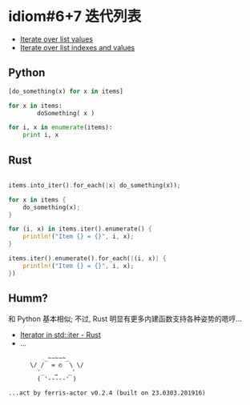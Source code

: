 # idiom#6+7 迭代列表

- [Iterate over list values](https://programming-idioms.org/idiom/6/iterate-over-list-values)
- [Iterate over list indexes and values](https://programming-idioms.org/idiom/7/iterate-over-list-indexes-and-values)

## Python

```python
[do_something(x) for x in items]

for x in items:
        doSomething( x )

for i, x in enumerate(items):
    print i, x

```


## Rust
```rust

items.into_iter().for_each(|x| do_something(x));

for x in items {
	do_something(x);
}

for (i, x) in items.iter().enumerate() {
    println!("Item {} = {}", i, x);
}

items.iter().enumerate().for_each(|(i, x)| {
    println!("Item {} = {}", i, x);
})

```



## Humm?

和 Python 基本相似;
不过, Rust 明显有更多内建函数支持各种姿势的嗯哼...


- [Iterator in std::iter - Rust](https://doc.rust-lang.org/std/iter/trait.Iterator.html#method.enumerate)
- ...






```
          _~∽~∽~_
      \/ /  = ◴  \ \/
        '_   ⎵   _'
        ( '-----' )

...act by ferris-actor v0.2.4 (built on 23.0303.201916)
```
